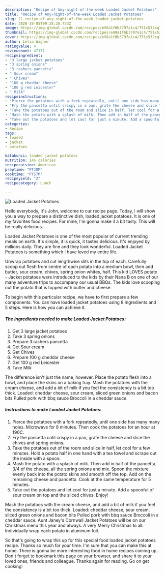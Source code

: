 ```yaml
---
description: "Recipe of Any-night-of-the-week Loaded Jacket Potatoes"
title: "Recipe of Any-night-of-the-week Loaded Jacket Potatoes"
slug: 21-recipe-of-any-night-of-the-week-loaded-jacket-potatoes
date: 2020-10-05T09:38:26.733Z
image: https://img-global.cpcdn.com/recipes/e98a1f6b3797a1c4/751x532cq70/loaded-jacket-potatoes-recipe-main-photo.jpg
thumbnail: https://img-global.cpcdn.com/recipes/e98a1f6b3797a1c4/751x532cq70/loaded-jacket-potatoes-recipe-main-photo.jpg
cover: https://img-global.cpcdn.com/recipes/e98a1f6b3797a1c4/751x532cq70/loaded-jacket-potatoes-recipe-main-photo.jpg
author: Lelia Wagner
ratingvalue: 4
reviewcount: 47171
recipeingredient:
- "3 large jacket potatoes"
- "3 spring onions"
- "3 rashers pancetta"
- " Sour cream"
- " Chives"
- "100 g cheddar cheese"
- "100 g red Leicester"
- " Milk"
recipeinstructions:
- "Pierce the potatoes with a fork repeatedly, until one side has many many holes. Microwave for 8 minutes. Then cook the potatoes for an hour at 190C."
- "Fry the pancetta until crispy in a pan, grate the cheese and slice the chives and spring onions."
- "Take the potatoes out of the room and slice in half, let cool for a few minutes. Hold a potato half in one hand with a tea towel and scrape out the inside with a spoon."
- "Mash the potato with a splash of milk. Then add in half of the pancetta, 3/4 of the cheese, all the spring onions and mix. Spoon the mixture evenly back into the potato skins and smooth off the top. Add on the remaining cheese and pancetta. Cook at the same temperature for 5 minutes."
- "Take out the potatoes and let cool for just a minute. Add a spoonful of sour cream on top and the sliced chives. Enjoy!"
categories:
- Recipe
tags:
- loaded
- jacket
- potatoes

katakunci: loaded jacket potatoes 
nutrition: 146 calories
recipecuisine: American
preptime: "PT38M"
cooktime: "PT57M"
recipeyield: "2"
recipecategory: Lunch

---
```



![Loaded Jacket Potatoes](https://img-global.cpcdn.com/recipes/e98a1f6b3797a1c4/751x532cq70/loaded-jacket-potatoes-recipe-main-photo.jpg)

Hello everybody, it's John, welcome to our recipe page. Today, I will show you a way to prepare a distinctive dish, loaded jacket potatoes. It is one of my favorites food recipes. For mine, I'm gonna make it a bit tasty. This will be really delicious.

Loaded Jacket Potatoes is one of the most popular of current trending meals on earth. It's simple, it is quick, it tastes delicious. It's enjoyed by millions daily. They are fine and they look wonderful. Loaded Jacket Potatoes is something which I have loved my entire life.

Unwrap potatoes and cut lengthwise slits in the top of each. Carefully scoop out flesh from centre of each potato into a medium bowl, then add butter, sour cream, chives, spring onion whites, half. This kid LOVES potato - Jacket potatoes were introduced to the kids by their Nana B on one of our many adventure trips to accompany our usual BBQs. The kids love scooping out the potato that is topped with butter and cheese.


To begin with this particular recipe, we have to first prepare a few components. You can have loaded jacket potatoes using 8 ingredients and 5 steps. Here is how you can achieve it.

<!--inarticleads1-->

##### The ingredients needed to make Loaded Jacket Potatoes:

1. Get 3 large jacket potatoes
1. Take 3 spring onions
1. Prepare 3 rashers pancetta
1. Get  Sour cream
1. Get  Chives
1. Prepare 100 g cheddar cheese
1. Get 100 g red Leicester
1. Take  Milk


The difference isn&#39;t just the name, however. Place the potato flesh into a bowl, and place the skins on a baking tray. Mash the potatoes with the cream cheese, and add a bit of milk if you feel the consistency is a bit too thick. Loaded: cheddar cheese, sour cream, sliced green onions and bacon bits Pulled pork with bbq sauce Broccoli in a cheddar sauce. 

<!--inarticleads2-->

##### Instructions to make Loaded Jacket Potatoes:

1. Pierce the potatoes with a fork repeatedly, until one side has many many holes. Microwave for 8 minutes. Then cook the potatoes for an hour at 190C.
1. Fry the pancetta until crispy in a pan, grate the cheese and slice the chives and spring onions.
1. Take the potatoes out of the room and slice in half, let cool for a few minutes. Hold a potato half in one hand with a tea towel and scrape out the inside with a spoon.
1. Mash the potato with a splash of milk. Then add in half of the pancetta, 3/4 of the cheese, all the spring onions and mix. Spoon the mixture evenly back into the potato skins and smooth off the top. Add on the remaining cheese and pancetta. Cook at the same temperature for 5 minutes.
1. Take out the potatoes and let cool for just a minute. Add a spoonful of sour cream on top and the sliced chives. Enjoy!


Mash the potatoes with the cream cheese, and add a bit of milk if you feel the consistency is a bit too thick. Loaded: cheddar cheese, sour cream, sliced green onions and bacon bits Pulled pork with bbq sauce Broccoli in a cheddar sauce. Aunt Janey&#39;s Cornwall Jacket Potatoes will be on our Christmas menu this year and always. A very Merry Christmas to all. Individually wrap each potato in aluminum foil. 

So that's going to wrap this up for this special food loaded jacket potatoes recipe. Thanks so much for your time. I'm sure that you can make this at home. There is gonna be more interesting food in home recipes coming up. Don't forget to bookmark this page on your browser, and share it to your loved ones, friends and colleague. Thanks again for reading. Go on get cooking!
